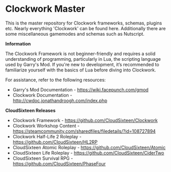 # Clockwork Master
This is the master repository for Clockwork frameworks, schemas, plugins etc. Nearly everything 'Clockwork' can be found here. Additionally there are some miscellaneous gamemodes and schemas such as Nutscript.

**Information**

The Clockwork Framework is not beginner-friendly and requires a solid understanding of programming, particularly in Lua, the scripting language used by Garry's Mod. If you're new to development, it’s recommended to familiarize yourself with the basics of Lua before diving into Clockwork.

For assistance, refer to the following resources:
- Garry's Mod Documentation - https://wiki.facepunch.com/gmod
- Clockwork Documentation - http://cwdoc.jonathandroogh.com/index.php

**CloudSixteen Releases**

- Clockwork Framework - https://github.com/CloudSixteen/Clockwork
- Clockwork Workshop Content - https://steamcommunity.com/sharedfiles/filedetails/?id=108727894
- Clockwork Half-Life 2 Roleplay - https://github.com/CloudSixteen/HL2RP
- CloudSixteen Atomic Roleplay - https://github.com/CloudSixteen/Atomic
- CloudSixteen Life Roleplay - https://github.com/CloudSixteen/CiderTwo
- CloudSixteen Survival RPG - https://github.com/CloudSixteen/PhaseFour
